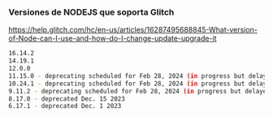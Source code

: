 ### Versiones de NODEJS que soporta Glitch
https://help.glitch.com/hc/en-us/articles/16287495688845-What-version-of-Node-can-I-use-and-how-do-I-change-update-upgrade-it


```bash
16.14.2
14.19.1
12.0.0
11.15.0 - deprecating scheduled for Feb 28, 2024 (in progress but delayed)
10.24.1 - deprecating scheduled for Feb 28, 2024 (in progress but delayed)
9.11.2 - deprecating scheduled for Feb 28, 2024 (in progress but delayed)
8.17.0 - deprecated Dec. 15 2023
6.17.1 - deprecated Dec. 1 2023

```